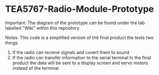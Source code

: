# TEA5767-Radio-Module-Prototype

Important:
  The diagram of the prototype can be found under the tab labelled "Wiki" within this repository

Notes:
  This code is a simplified version of the final product the tests two things
  1. If the radio can recieve signals and covert them to sound
  2. If the radio can transfer information to the serial terminal 
In the final product the data will be sent to a display screen and servo motors instead of the terminal 
  

